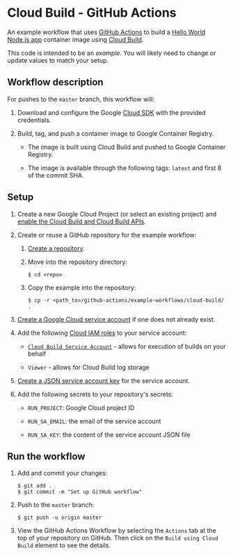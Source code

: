 # Cloud Build - GitHub Actions

An example workflow that uses [GitHub Actions][actions] to build a
[Hello World Node.js app](index.js) container image using [Cloud Build][cloud-build].

This code is intended to be an _example_. You will likely need to change or
update values to match your setup.

## Workflow description

For pushes to the `master` branch, this workflow will:

1.  Download and configure the Google [Cloud SDK][sdk] with the provided
    credentials.

1.  Build, tag, and push a container image to Google Container Registry.

    - The image is built using Cloud Build and pushed to Google Container Registry.

    - The image is available through the following tags: `latest` and first 8 of
      the commit SHA.

## Setup

1.  Create a new Google Cloud Project (or select an existing project) and
    [enable the Cloud Build and Cloud Build APIs](https://console.cloud.google.com/flows/enableapi?apiid=cloudbuild.googleapis.com,run.googleapis.com).

1.  Create or reuse a GitHub repository for the example workflow:

    1.  [Create a repository](https://help.github.com/en/github/creating-cloning-and-archiving-repositories/creating-a-new-repository).

    1.  Move into the repository directory:

        ```
        $ cd <repo>
        ```

    1.  Copy the example into the repository:

        ```
        $ cp -r <path_to>/github-actions/example-workflows/cloud-build/ .
        ```

1.  [Create a Google Cloud service account][create-sa] if one does not already
    exist.

1.  Add the following [Cloud IAM roles][roles] to your service account:

    - [`Cloud Build Service Account`](https://cloud.google.com/cloud-build/docs/cloud-build-service-account) - allows for execution of builds on your behalf

    - `Viewer` - allows for Cloud Build log storage

1.  [Create a JSON service account key][create-key] for the service account.

1.  Add the following secrets to your repository's secrets:

    - `RUN_PROJECT`: Google Cloud project ID

    - `RUN_SA_EMAIL`: the email of the service account

    - `RUN_SA_KEY`: the content of the service account JSON file

## Run the workflow

1.  Add and commit your changes:

    ```text
    $ git add .
    $ git commit -m "Set up GitHub workflow"
    ```

1.  Push to the `master` branch:

    ```text
    $ git push -u origin master
    ```

1.  View the GitHub Actions Workflow by selecting the `Actions` tab at the top
    of your repository on GitHub. Then click on the `Build using Cloud Build` 
    element to see the details.

[actions]: https://help.github.com/en/categories/automating-your-workflow-with-github-actions
[cloud-build]: https://cloud.google.com/cloud-build/
[create-sa]: https://cloud.google.com/iam/docs/creating-managing-service-accounts
[create-key]: https://cloud.google.com/iam/docs/creating-managing-service-account-keys
[sdk]: https://cloud.google.com/sdk
[secrets]: https://help.github.com/en/actions/automating-your-workflow-with-github-actions/creating-and-using-encrypted-secrets
[roles]: https://cloud.google.com/iam/docs/granting-roles-to-service-accounts#granting_access_to_a_service_account_for_a_resource
